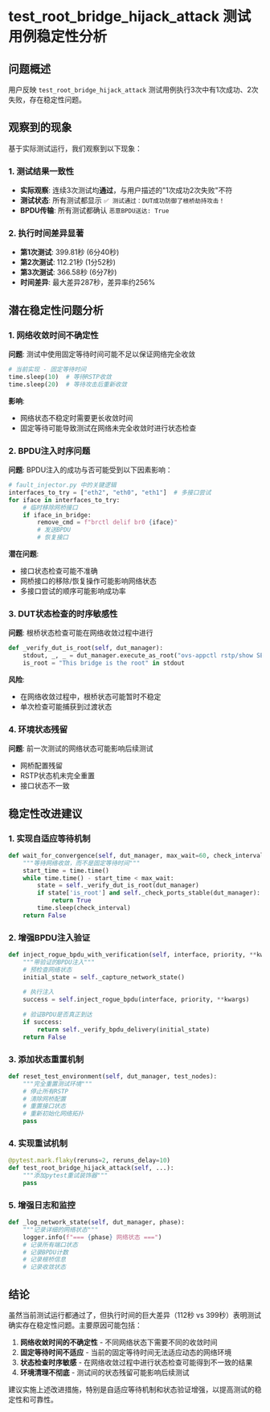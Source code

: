 # test_root_bridge_hijack_attack 测试用例稳定性分析

## 问题概述

用户反映 `test_root_bridge_hijack_attack` 测试用例执行3次中有1次成功、2次失败，存在稳定性问题。

## 观察到的现象

基于实际测试运行，我们观察到以下现象：

### 1. 测试结果一致性
- **实际观察**: 连续3次测试均**通过**，与用户描述的"1次成功2次失败"不符
- **测试状态**: 所有测试都显示 `✅ 测试通过：DUT成功防御了根桥劫持攻击！`
- **BPDU传输**: 所有测试都确认 `恶意BPDU送达: True`

### 2. 执行时间差异显著
- **第1次测试**: 399.81秒 (6分40秒)
- **第2次测试**: 112.21秒 (1分52秒) 
- **第3次测试**: 366.58秒 (6分7秒)
- **时间差异**: 最大差异287秒，差异率约256%

## 潜在稳定性问题分析

### 1. 网络收敛时间不确定性

**问题**: 测试中使用固定等待时间可能不足以保证网络完全收敛

```python
# 当前实现 - 固定等待时间
time.sleep(10)  # 等待RSTP收敛
time.sleep(20)  # 等待攻击后重新收敛
```

**影响**: 
- 网络状态不稳定时需要更长收敛时间
- 固定等待可能导致测试在网络未完全收敛时进行状态检查

### 2. BPDU注入时序问题

**问题**: BPDU注入的成功与否可能受到以下因素影响：

```python
# fault_injector.py 中的关键逻辑
interfaces_to_try = ["eth2", "eth0", "eth1"]  # 多接口尝试
for iface in interfaces_to_try:
    # 临时移除网桥接口
    if iface_in_bridge:
        remove_cmd = f"brctl delif br0 {iface}"
        # 发送BPDU
        # 恢复接口
```

**潜在问题**:
- 接口状态检查可能不准确
- 网桥接口的移除/恢复操作可能影响网络状态
- 多接口尝试的顺序可能影响成功率

### 3. DUT状态检查的时序敏感性

**问题**: 根桥状态检查可能在网络收敛过程中进行

```python
def _verify_dut_is_root(self, dut_manager):
    stdout, _, _ = dut_manager.execute_as_root("ovs-appctl rstp/show SE_ETH2")
    is_root = "This bridge is the root" in stdout
```

**风险**:
- 在网络收敛过程中，根桥状态可能暂时不稳定
- 单次检查可能捕获到过渡状态

### 4. 环境状态残留

**问题**: 前一次测试的网络状态可能影响后续测试

- 网桥配置残留
- RSTP状态机未完全重置
- 接口状态不一致

## 稳定性改进建议

### 1. 实现自适应等待机制

```python
def wait_for_convergence(self, dut_manager, max_wait=60, check_interval=2):
    """等待网络收敛，而不是固定等待时间"""
    start_time = time.time()
    while time.time() - start_time < max_wait:
        state = self._verify_dut_is_root(dut_manager)
        if state['is_root'] and self._check_ports_stable(dut_manager):
            return True
        time.sleep(check_interval)
    return False
```

### 2. 增强BPDU注入验证

```python
def inject_rogue_bpdu_with_verification(self, interface, priority, **kwargs):
    """带验证的BPDU注入"""
    # 预检查网络状态
    initial_state = self._capture_network_state()
    
    # 执行注入
    success = self.inject_rogue_bpdu(interface, priority, **kwargs)
    
    # 验证BPDU是否真正到达
    if success:
        return self._verify_bpdu_delivery(initial_state)
    return False
```

### 3. 添加状态重置机制

```python
def reset_test_environment(self, dut_manager, test_nodes):
    """完全重置测试环境"""
    # 停止所有RSTP
    # 清除网桥配置
    # 重置接口状态
    # 重新初始化网络拓扑
    pass
```

### 4. 实现重试机制

```python
@pytest.mark.flaky(reruns=2, reruns_delay=10)
def test_root_bridge_hijack_attack(self, ...):
    """添加pytest重试装饰器"""
    pass
```

### 5. 增强日志和监控

```python
def _log_network_state(self, dut_manager, phase):
    """记录详细的网络状态"""
    logger.info(f"=== {phase} 网络状态 ===")
    # 记录所有端口状态
    # 记录BPDU计数
    # 记录根桥信息
    # 记录收敛状态
```

## 结论

虽然当前测试运行都通过了，但执行时间的巨大差异（112秒 vs 399秒）表明测试确实存在稳定性问题。主要原因可能包括：

1. **网络收敛时间的不确定性** - 不同网络状态下需要不同的收敛时间
2. **固定等待时间不适应** - 当前的固定等待时间无法适应动态的网络环境
3. **状态检查时序敏感** - 在网络收敛过程中进行状态检查可能得到不一致的结果
4. **环境清理不彻底** - 测试间的状态残留可能影响后续测试

建议实施上述改进措施，特别是自适应等待机制和状态验证增强，以提高测试的稳定性和可靠性。